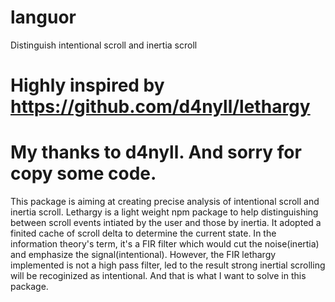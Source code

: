 # languor
Distinguish intentional scroll and inertia scroll

# Highly inspired by https://github.com/d4nyll/lethargy
# My thanks to d4nyll. And sorry for copy some code.
This package is aiming at creating precise analysis of intentional scroll and inertia scroll.
Lethargy is a light weight npm package to help distinguishing between scroll events intiated by the user and those by inertia. It adopted a finited cache of scroll delta to determine the current state. In the information theory's term, it's a FIR filter which would cut the noise(inertia) and emphasize the signal(intentional). However, the FIR lethargy implemented is not a high pass filter, led to the result strong inertial scrolling will be recoginized as intentional. And that is what I want to solve in this package.